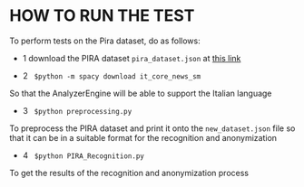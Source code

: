 # HOW TO RUN THE TEST

To perform tests on the Pira dataset, do as follows:

- 1 download the PIRA dataset `pira_dataset.json` at [this link](https://github.com/tonellotto/pira-project/tree/main/deliverable2)


- 2 ` $python -m spacy download it_core_news_sm`

So that the AnalyzerEngine will be able to support the Italian language


- 3 ` $python preprocessing.py`

To preprocess the PIRA dataset and print it onto the `new_dataset.json` file so that it can be in a suitable format for the recognition and anonymization


- 4 ` $python PIRA_Recognition.py`

To get the results of the recognition and anonymization process

